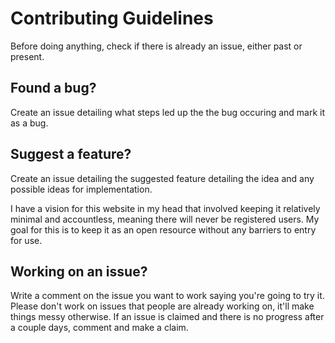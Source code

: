 # Contributing Guidelines

Before doing anything, check if there is already an issue, either past or present.

## Found a bug?

Create an issue detailing what steps led up the the bug occuring and mark it as
a bug.

## Suggest a feature?

Create an issue detailing the suggested feature detailing the idea and any possible
ideas for implementation.

I have a vision for this website in my head that involved keeping it relatively
minimal and accountless, meaning there will never be registered users. My goal
for this is to keep it as an open resource without any barriers to entry for use.

## Working on an issue?

Write a comment on the issue you want to work saying you're going to try it. Please
don't work on issues that people are already working on, it'll make things messy
otherwise. If an issue is claimed and there is no progress after a couple days,
comment and make a claim.